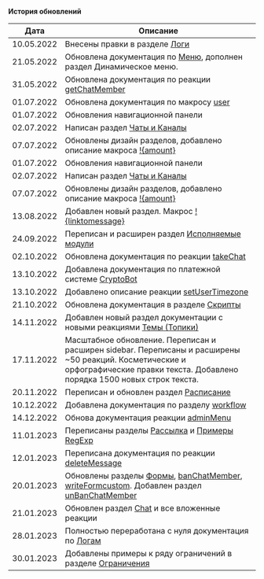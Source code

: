 **История обновлений**

| Дата | Описание |
| --- | --- |
| 10.05.2022 | Внесены правки в разделе [Логи](/docs/admin/other/reactions/log) |
| 21.05.2022 | Обновлена документация по [Меню](/docs/admin/menu), дополнен раздел Динамическое меню. |
| 31.05.2022 | Обновлена документация по реакции [getChatMember](/docs/admin/chat/getchatmember) |
| 01.07.2022 | Обновлена документация по макросу [user](/docs/ext/macros/user) |
| 01.07.2022 | Обновления навигационной панели |
| 02.07.2022 | Написан раздел [Чаты и Каналы](/docs/admin/chats-and-channels) |
| 07.07.2022 | Обновлены дизайн разделов, добавлено описание макроса [!{amount}](/docs/ext/macros/amount) |
| 01.07.2022 | Обновления навигационной панели |
| 02.07.2022 | Написан раздел [Чаты и Каналы](/docs/admin/chats-and-channels) |
| 07.07.2022 | Обновлены дизайн разделов, добавлено описание макроса [!{amount}](/docs/ext/macros/amount) |
| 13.08.2022 | Добавлен новый раздел. Макрос [!{linktomessage}](/docs/ext/macros/linktomessage) |
| 24.09.2022 | Переписан и расширен раздел [Исполняемые модули](/docs/ext) |
| 02.10.2022 | Обновлена документация по реакции [takeChat](/docs/admin/chat/takechat/) |
| 13.10.2022 | Добавлена документация по платежной системе [CryptoBot](/docs/admin/pay/cryptobot) |
| 13.10.2022 | Добавлено описание реакции [setUserTimezone](/docs/admin/other/reactions/setUserTimezone) |
| 21.10.2022 | Обновлена документация в разделе [Скрипты](/docs/ext/script/) |
| 14.11.2022 | Добавлен новый раздел документации с новыми реакциями [Темы (Топики)](/docs/admin/topic) |
| 17.11.2022 | Масштабное обновление. Переписан и расширен sidebar. Переписаны и расширены ~50 реакций. Косметические и орфографические правки текста. Добавлено порядка 1500 новых строк текста. |
| 20.11.2022 | Переписан и обновлен раздел [Расписание](/admin/schedule/) |
| 10.12.2022 | Добавлена документация по разделу [workflow](/admin/workflow/) |
| 14.12.2022 | Обнова документация реакции [adminMenu](/admin/other/reactions/adminmenu/) |
| 11.01.2023 | Переписаны разделы [Рассылка](/admin/newsletters/) и [Примеры RegExp](/admin/regexp/) |
| 12.01.2023 | Переписана документация по реакции [deleteMessage](/admin/other/reactions/deletemessage/) |
| 20.01.2023 | Обновлены разделы [Формы](/admin/forms/), [banChatMember](/admin/chat/banchatmember/), [writeFormcustom](/admin/forms/reaction/writeformcustom/). Добавлен раздел [unBanChatMember](/admin/chat/unbanchatmember/)  |
| 21.01.2023 | Обновлен раздел [Chat](/admin/chat/) и все вложенные реакции | 
| 28.01.2023 | Полностью переработана с нуля документация по [Логам](/ext/log/) |
| 30.01.2023 | Добавлены примеры к ряду ограничений в разделе [Ограничения](/ext/restrictions/) |













